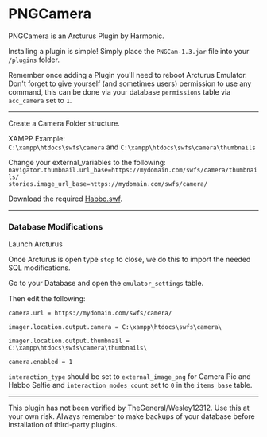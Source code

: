 # PNGCamera

PNGCamera is an Arcturus Plugin by Harmonic.

Installing a plugin is simple! Simply place the `PNGCam-1.3.jar` file into your `/plugins` folder.

Remember once adding a Plugin you'll need to reboot Arcturus Emulator. Don't forget to give yourself (and sometimes users) permission to use any command, this can be done via your database `permissions` table via `acc_camera` set to `1`.

---

Create a Camera Folder structure.

XAMPP Example:\
`C:\xampp\htdocs\swfs\camera` and `C:\xampp\htdocs\swfs\camera\thumbnails`

Change your external_variables to the following:\
`navigator.thumbnail.url_base=https://mydomain.com/swfs/camera/thumbnails/`\
`stories.image_url_base=https://mydomain.com/swfs/camera/`

Download the required [Habbo.swf](http://www.mediafire.com/file/s1b9r875b38sof5/newpng.swf/file).


---

### Database Modifications

Launch Arcturus

Once Arcturus is open type `stop` to close, we do this to import the needed SQL modifications.

Go to your Database and open the `emulator_settings` table.

Then edit the following:

`camera.url = https://mydomain.com/swfs/camera/`

`imager.location.output.camera = C:\xampp\htdocs\swfs\camera\`

`imager.location.output.thumbnail = C:\xampp\htdocs\swfs\camera\thumbnails\`

`camera.enabled = 1`

`interaction_type` should be set to `external_image_png` for Camera Pic and Habbo Selfie and `interaction_modes_count` set to `0` in the `items_base` table.

---

This plugin has not been verified by TheGeneral/Wesley12312. Use this at your own risk. Always remember to make backups of your database before installation of third-party plugins.
